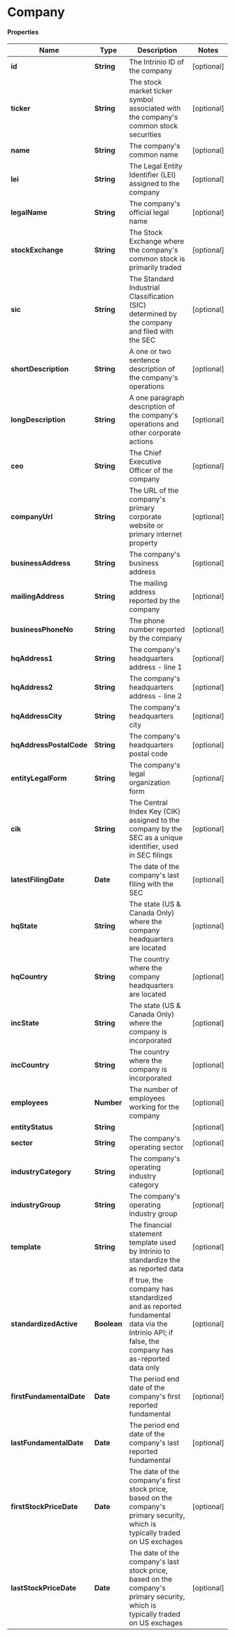 # Company

#### Properties
Name | Type | Description | Notes
------------ | ------------- | ------------- | -------------
**id** | **String** | The Intrinio ID of the company | [optional] 
**ticker** | **String** | The stock market ticker symbol associated with the company&#39;s common stock securities | [optional] 
**name** | **String** | The company&#39;s common name | [optional] 
**lei** | **String** | The Legal Entity Identifier (LEI) assigned to the company | [optional] 
**legalName** | **String** | The company&#39;s official legal name | [optional] 
**stockExchange** | **String** | The Stock Exchange where the company&#39;s common stock is primarily traded | [optional] 
**sic** | **String** | The Standard Industrial Classification (SIC) determined by the company and filed with the SEC | [optional] 
**shortDescription** | **String** | A one or two sentence description of the company&#39;s operations | [optional] 
**longDescription** | **String** | A one paragraph description of the company&#39;s operations and other corporate actions | [optional] 
**ceo** | **String** | The Chief Executive Officer of the company | [optional] 
**companyUrl** | **String** | The URL of the company&#39;s primary corporate website or primary internet property | [optional] 
**businessAddress** | **String** | The company&#39;s business address | [optional] 
**mailingAddress** | **String** | The mailing address reported by the company | [optional] 
**businessPhoneNo** | **String** | The phone number reported by the company | [optional] 
**hqAddress1** | **String** | The company&#39;s headquarters address - line 1 | [optional] 
**hqAddress2** | **String** | The company&#39;s headquarters address - line 2 | [optional] 
**hqAddressCity** | **String** | The company&#39;s headquarters city | [optional] 
**hqAddressPostalCode** | **String** | The company&#39;s headquarters postal code | [optional] 
**entityLegalForm** | **String** | The company&#39;s legal organization form | [optional] 
**cik** | **String** | The Central Index Key (CIK) assigned to the company by the SEC as a unique identifier, used in SEC filings | [optional] 
**latestFilingDate** | **Date** | The date of the company&#39;s last filing with the SEC | [optional] 
**hqState** | **String** | The state (US &amp; Canada Only) where the company headquarters are located | [optional] 
**hqCountry** | **String** | The country where the company headquarters are located | [optional] 
**incState** | **String** | The state (US &amp; Canada Only) where the company is incorporated | [optional] 
**incCountry** | **String** | The country where the company is incorporated | [optional] 
**employees** | **Number** | The number of employees working for the company | [optional] 
**entityStatus** | **String** |  | [optional] 
**sector** | **String** | The company&#39;s operating sector | [optional] 
**industryCategory** | **String** | The company&#39;s operating industry category | [optional] 
**industryGroup** | **String** | The company&#39;s operating industry group | [optional] 
**template** | **String** | The financial statement template used by Intrinio to standardize the as reported data | [optional] 
**standardizedActive** | **Boolean** | If true, the company has standardized and as reported fundamental data via the Intrinio API; if false, the company has as-reported data only | [optional] 
**firstFundamentalDate** | **Date** | The period end date of the company&#39;s first reported fundamental | [optional] 
**lastFundamentalDate** | **Date** | The period end date of the company&#39;s last reported fundamental | [optional] 
**firstStockPriceDate** | **Date** | The date of the company&#39;s first stock price, based on the company&#39;s primary security, which is typically traded on US exchages | [optional] 
**lastStockPriceDate** | **Date** | The date of the company&#39;s last stock price, based on the company&#39;s primary security, which is typically traded on US exchages | [optional] 



